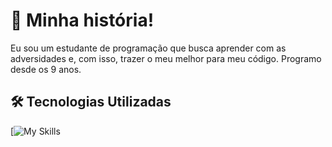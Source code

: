 # 🚀 Minha história!
Eu sou um estudante de programação que busca aprender com as adversidades e, com isso, trazer
o meu melhor para meu código. Programo desde os 9 anos.

## 🛠️ Tecnologias Utilizadas

[![My Skills](https://skillicons.dev/icons?i=php,laravel,c,linux,docker,nginx,elixir,lua,graphql,postgres,redis,git,gitlab,obsidian,rabbitmq,elasticsearch)
